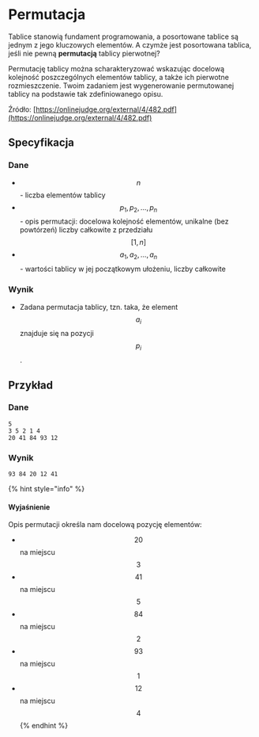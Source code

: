 # Permutacja

Tablice stanowią fundament programowania, a posortowane tablice są jednym z jego kluczowych elementów. A czymże jest posortowana tablica, jeśli nie pewną **permutacją** tablicy pierwotnej?

Permutację tablicy można scharakteryzować wskazując docelową kolejność poszczególnych elementów tablicy, a także ich pierwotne rozmieszczenie. Twoim zadaniem jest wygenerowanie permutowanej tablicy na podstawie tak zdefiniowanego opisu.

Źródło: [https://onlinejudge.org/external/4/482.pdf](https://onlinejudge.org/external/4/482.pdf)

## Specyfikacja

### Dane

* $$n$$ - liczba elementów tablicy
* $$p_1,p_2,...,p_n$$ - opis permutacji: docelowa kolejność elementów, unikalne (bez powtórzeń) liczby całkowite z przedziału $$[1,n]$$
* $$a_1,a_2,...,a_n$$ - wartości tablicy w jej początkowym ułożeniu, liczby całkowite

### Wynik

* Zadana permutacja tablicy, tzn. taka, że element $$a_i$$ znajduje się na pozycji $$p_i$$.

## Przykład

### Dane

```
5
3 5 2 1 4
20 41 84 93 12
```

### Wynik

```
93 84 20 12 41  
```

{% hint style="info" %}
#### Wyjaśnienie

Opis permutacji określa nam docelową pozycję elementów:

* $$20$$ na miejscu $$3$$
* $$41$$ na miejscu $$5$$
* $$84$$ na miejscu $$2$$
* $$93$$ na miejscu $$1$$
* $$12$$ na miejscu $$4$$
{% endhint %}

